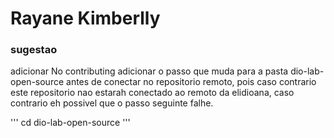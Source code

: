 # Rayane Kimberlly

### sugestao
adicionar 
No contributing adicionar o passo que muda para a pasta dio-lab-open-source antes de conectar no repositorio remoto, pois caso contrario este repositorio nao estarah conectado ao remoto da elidioana, caso contrario eh possivel que o passo seguinte falhe.

'''
cd dio-lab-open-source
'''
